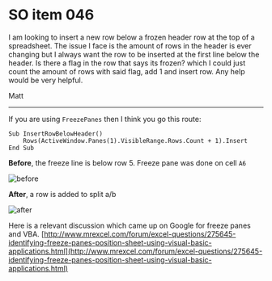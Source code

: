 # SO item 046
I am looking to insert a new row below a frozen header row at the top of a spreadsheet. The issue I face is the amount of rows in the header is ever changing but I always want the row to be inserted at the first line below the header. Is there a flag in the row that says its frozen? which I could just count the amount of rows with said flag, add 1 and insert row. Any help would be very helpful.

Matt

----

If you are using `FreezePanes` then I think you go this route:

```
Sub InsertRowBelowHeader()
    Rows(ActiveWindow.Panes(1).VisibleRange.Rows.Count + 1).Insert
End Sub

```

**Before**, the freeze line is below row 5\. Freeze pane was done on cell `A6`

![before](https://i.stack.imgur.com/EXxls.png)

**After**, a row is added to split a/b

![after](https://i.stack.imgur.com/IrT1V.png)

Here is a relevant discussion which came up on Google for freeze panes and VBA. [http://www.mrexcel.com/forum/excel-questions/275645-identifying-freeze-panes-position-sheet-using-visual-basic-applications.html](http://www.mrexcel.com/forum/excel-questions/275645-identifying-freeze-panes-position-sheet-using-visual-basic-applications.html)
